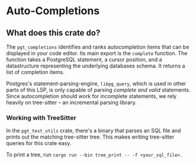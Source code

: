 # Auto-Completions

## What does this crate do?

The `pgt_completions` identifies and ranks autocompletion items that can be displayed in your code editor.
Its main export is the `complete` function. The function takes a PostgreSQL statement, a cursor position, and a datastructure representing the underlying databases schema. It returns a list of completion items.

Postgres's statement-parsing-engine, `libpg_query`, which is used in other parts of this LSP, is only capable of parsing _complete and valid_ statements. Since autocompletion should work for incomplete statements, we rely heavily on tree-sitter – an incremental parsing library.

### Working with TreeSitter

In the `pgt_test_utils` crate, there's a binary that parses an SQL file and prints out the matching tree-sitter tree.
This makes writing tree-sitter queries for this crate easy.

To print a tree, run `cargo run --bin tree_print -- -f <your_sql_file>`.
